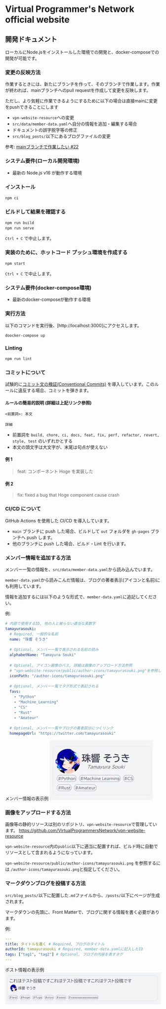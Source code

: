 # Virtual Programmer's Network official website

## 開発ドキュメント

ローカルにNode.jsをインストールした環境での開発と、docker-composeでの開発が可能です。

### 変更の反映方法
作業するときには、新たにブランチを作って、そのブランチで作業します。作業が終われば、mainブランチへのpull requestを作成して変更を反映します。

ただし、より気軽に作業できるようにするために以下の場合は直接mainに変更をpushできることにします

- `vpn-website-resource`への変更
- `src/data/member-data.yaml`へ自分の情報を追加・編集する場合
- ドキュメントの誤字脱字等の修正
- `src/blog_posts/`以下にあるブログファイルの変更

参考: [mainブランチで作業したい #22](https://github.com/VirtualProgrammersNetwork/vpn-website/issues/22)

### システム要件(ローカル開発環境)

- 最新の Node.js v16 が動作する環境

### インストール

```sh
npm ci
```

### ビルドして結果を確認する

```sh
npm run build
npm run serve
```

`Ctrl + C` で中止します。

### 実装のために、ホットコード プッシュ環境を作成する

```sh
npm start
```

`Ctrl + C` で中止します。

### システム要件(docker-compose環境)

- 最新のdocker-composeが動作する環境

### 実行方法

以下のコマンドを実行後、[http://localhost:3000]にアクセスします。

```
doocker-compose up
```

### Linting

```sh
npm run lint
```

### コミットについて

試験的に[コミット文の検証(Conventional Commits)](https://www.conventionalcommits.org/ja/v1.0.0/)
を導入しています。このルールに違反する場合、コミットを弾きます。

#### ルールの簡易的説明 (詳細は上記リンク参照)

```txt
<前置詞>: 本文

詳細
```

- 前置詞を `build, chore, ci, docs, feat, fix, perf, refactor, revert, style, test` のいずれかとする
- 本文の頭文字は大文字が、末尾は句点が使えない

#### 例 1

> feat: コンポーネント Hoge を実装した

#### 例 2

> fix: fixed a bug that Hoge component cause crash

### CI/CD について

GitHub Actions を使用した CI/CD を導入しています。

- `main` ブランチに push した場合、ビルドして `out` フォルダを `gh-pages` ブランチへ push します。
- 他のブランチに push した場合、ビルド・Lint を行います。

### メンバー情報を追加する方法

メンバー一覧の情報を、`src/data/member-data.yaml`から読み込んでいます。

`member-data.yaml`から読みこんだ情報は、ブログの著者表示(アイコンと名前)にも利用しています。

情報を追加するには以下のような形式で、`member-data.yaml`に追記してください。

例:
```yaml
# 内部で使用するID, 他の人と被らない適当な英数字
tamayurasouki:
  # Required, 一般的な名前
  name: "珠響 そうき"

  # Optional, メンバー一覧で表示される名前の読み
  alphabetName: "Tamayura Souki"

  # Optional, アイコン画像のパス, 詳細は画像のアップロード方法参照
  # "vpn-website-resource/public/author-icons/tamayurasouki.png"を参照している
  iconPath: "/author-icons/tamayurasouki.png"

  # Optional, メンバー一覧でタグ形式で表記される
  favs:
    - "Python"
    - "Machine_Learning"
    - "CS"
    - "Rust"
    - "Amateur"

  # Optional, メンバー一覧やブログの著者部分につくリンク
  homepageUrl: "https://twitter.com/tamayurasouki"
```

メンバー情報の表示例
![例](/docs/member-example.jpg)

### 画像をアップロードする方法

画像等の静的リソースは別のリポジトリ、`vpn-website-resource`で管理しています。
https://github.com/VirtualProgrammersNetwork/vpn-website-resource

`vpn-website-resource`内の`public`以下に適当に配置すれば、ビルド時に自動でリソースとして含まれるようになっています。

`vpn-website-resource/public/author-icons/tamayurasouki.png`
を参照するには
`/author-icons/tamayurasouki.png`と指定してください。

### マークダウンブログを投稿する方法

`src/blog_posts/`以下に配置した`.md`ファイルから、`/posts/`以下にページが生成されます。

マークダウンの先頭に、Front Matterで、ブログに関する情報を書く必要があります。

例:
```yaml
---
title: タイトルを書く # Required, ブログのタイトル
authorId: tamayurasouki # Required, member-data.yamlに記入したID
tags: ["tag1", "tag2"] # Optional, ブログの内容を表すタグ
---
```

ポスト情報の表示例
![例](docs/post-example.jpg)